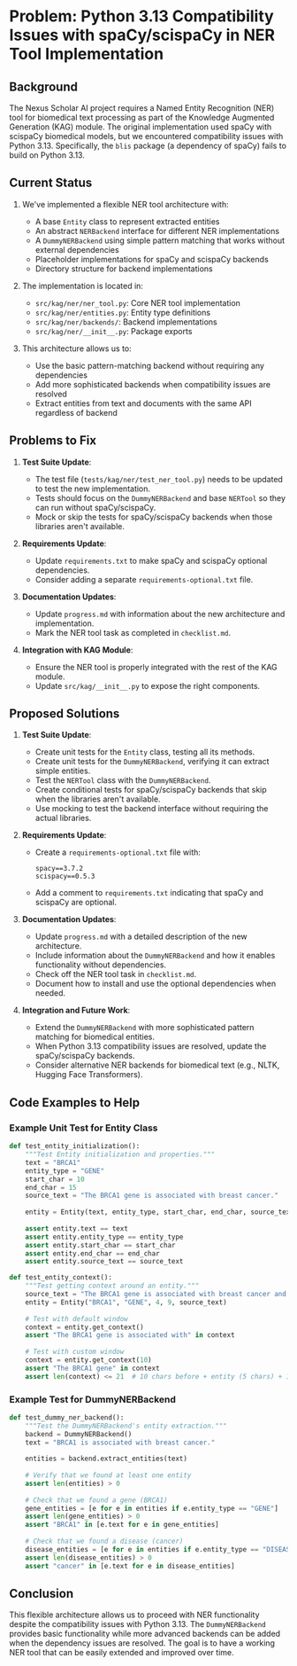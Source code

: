 # Problem: Python 3.13 Compatibility Issues with spaCy/scispaCy in NER Tool Implementation

## Background

The Nexus Scholar AI project requires a Named Entity Recognition (NER) tool for biomedical text processing as part of the Knowledge Augmented Generation (KAG) module. The original implementation used spaCy with scispaCy biomedical models, but we encountered compatibility issues with Python 3.13. Specifically, the `blis` package (a dependency of spaCy) fails to build on Python 3.13.

## Current Status

1. We've implemented a flexible NER tool architecture with:
   - A base `Entity` class to represent extracted entities
   - An abstract `NERBackend` interface for different NER implementations
   - A `DummyNERBackend` using simple pattern matching that works without external dependencies
   - Placeholder implementations for spaCy and scispaCy backends
   - Directory structure for backend implementations

2. The implementation is located in:
   - `src/kag/ner/ner_tool.py`: Core NER tool implementation
   - `src/kag/ner/entities.py`: Entity type definitions
   - `src/kag/ner/backends/`: Backend implementations
   - `src/kag/ner/__init__.py`: Package exports

3. This architecture allows us to:
   - Use the basic pattern-matching backend without requiring any dependencies
   - Add more sophisticated backends when compatibility issues are resolved
   - Extract entities from text and documents with the same API regardless of backend

## Problems to Fix

1. **Test Suite Update**:
   - The test file (`tests/kag/ner/test_ner_tool.py`) needs to be updated to test the new implementation.
   - Tests should focus on the `DummyNERBackend` and base `NERTool` so they can run without spaCy/scispaCy.
   - Mock or skip the tests for spaCy/scispaCy backends when those libraries aren't available.

2. **Requirements Update**:
   - Update `requirements.txt` to make spaCy and scispaCy optional dependencies.
   - Consider adding a separate `requirements-optional.txt` file.

3. **Documentation Updates**:
   - Update `progress.md` with information about the new architecture and implementation.
   - Mark the NER tool task as completed in `checklist.md`.

4. **Integration with KAG Module**:
   - Ensure the NER tool is properly integrated with the rest of the KAG module.
   - Update `src/kag/__init__.py` to expose the right components.

## Proposed Solutions

1. **Test Suite Update**:
   - Create unit tests for the `Entity` class, testing all its methods.
   - Create unit tests for the `DummyNERBackend`, verifying it can extract simple entities.
   - Test the `NERTool` class with the `DummyNERBackend`.
   - Create conditional tests for spaCy/scispaCy backends that skip when the libraries aren't available.
   - Use mocking to test the backend interface without requiring the actual libraries.

2. **Requirements Update**:
   - Create a `requirements-optional.txt` file with:
     ```
     spacy==3.7.2
     scispacy==0.5.3
     ```
   - Add a comment to `requirements.txt` indicating that spaCy and scispaCy are optional.

3. **Documentation Updates**:
   - Update `progress.md` with a detailed description of the new architecture.
   - Include information about the `DummyNERBackend` and how it enables functionality without dependencies.
   - Check off the NER tool task in `checklist.md`.
   - Document how to install and use the optional dependencies when needed.

4. **Integration and Future Work**:
   - Extend the `DummyNERBackend` with more sophisticated pattern matching for biomedical entities.
   - When Python 3.13 compatibility issues are resolved, update the spaCy/scispaCy backends.
   - Consider alternative NER backends for biomedical text (e.g., NLTK, Hugging Face Transformers).

## Code Examples to Help

### Example Unit Test for Entity Class

```python
def test_entity_initialization():
    """Test Entity initialization and properties."""
    text = "BRCA1"
    entity_type = "GENE"
    start_char = 10
    end_char = 15
    source_text = "The BRCA1 gene is associated with breast cancer."
    
    entity = Entity(text, entity_type, start_char, end_char, source_text)
    
    assert entity.text == text
    assert entity.entity_type == entity_type
    assert entity.start_char == start_char
    assert entity.end_char == end_char
    assert entity.source_text == source_text

def test_entity_context():
    """Test getting context around an entity."""
    source_text = "The BRCA1 gene is associated with breast cancer and ovarian cancer."
    entity = Entity("BRCA1", "GENE", 4, 9, source_text)
    
    # Test with default window
    context = entity.get_context()
    assert "The BRCA1 gene is associated with" in context
    
    # Test with custom window
    context = entity.get_context(10)
    assert "The BRCA1 gene" in context
    assert len(context) <= 21  # 10 chars before + entity (5 chars) + 10 chars after
```

### Example Test for DummyNERBackend

```python
def test_dummy_ner_backend():
    """Test the DummyNERBackend's entity extraction."""
    backend = DummyNERBackend()
    text = "BRCA1 is associated with breast cancer."
    
    entities = backend.extract_entities(text)
    
    # Verify that we found at least one entity
    assert len(entities) > 0
    
    # Check that we found a gene (BRCA1)
    gene_entities = [e for e in entities if e.entity_type == "GENE"]
    assert len(gene_entities) > 0
    assert "BRCA1" in [e.text for e in gene_entities]
    
    # Check that we found a disease (cancer)
    disease_entities = [e for e in entities if e.entity_type == "DISEASE"]
    assert len(disease_entities) > 0
    assert "cancer" in [e.text for e in disease_entities]
```

## Conclusion

This flexible architecture allows us to proceed with NER functionality despite the compatibility issues with Python 3.13. The `DummyNERBackend` provides basic functionality while more advanced backends can be added when the dependency issues are resolved. The goal is to have a working NER tool that can be easily extended and improved over time.

